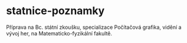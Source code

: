 # statnice-poznamky
Příprava na Bc. státní zkoušku, specializace Počítačová grafika, vidění a vývoj her, na Matematicko-fyzikální fakultě.
